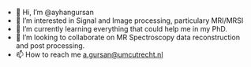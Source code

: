- 👋 Hi, I’m @ayhangursan
- 👀 I’m interested in Signal and Image processing, particulary MRI/MRSI 
- 🌱 I’m currently learning everything that could help me in my PhD. 
- 💞️ I’m looking to collaborate on MR Spectroscopy data reconstruction and post processing.
- 📫 How to reach me a.gursan@umcutrecht.nl

<!---
ayhangursan/ayhangursan is a ✨ special ✨ repository because its `README.md` (this file) appears on your GitHub profile.
You can click the Preview link to take a look at your changes.
--->
